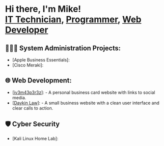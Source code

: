 <h1>Hi there, I'm Mike!<br/><a href="#">IT Technician</a>, <a href="#">Programmer</a>, <a href="https://www.mik3p3r3z.com">Web Developer</a></h1>

  <h2>👨🏻‍💻 System Administration Projects:</h2>
  
  - [Apple Business Essentials]:
  - [Cisco Meraki]:
    
  <h2>🌐 Web Development:</h2>
  
  - [<a href="https://www.iv3m43p3r3z.com" target="_blank">iv3m43p3r3z</a>]: - A personal business card website with links to social media.
  - [<a href="https://www.daykinlaw.com" target="_blank">Daykin Law</a>]: - A small business website with a clean user interface and clear calls to action.
    
  <h2>🛡️ Cyber Security</h2>
  
  - [Kali Linux Home Lab]:

<!--
**mik3p3r3z/mik3p3r3z** is a ✨ _special_ ✨ repository because its `README.md` (this file) appears on your GitHub profile.

Here are some ideas to get you started:

- 🔭 I’m currently working on ...
- 🌱 I’m currently learning ...
- 👯 I’m looking to collaborate on ...
- 🤔 I’m looking for help with ...
- 💬 Ask me about ...
- 📫 How to reach me: ...
- 😄 Pronouns: ...
- ⚡ Fun fact: ...
-->
